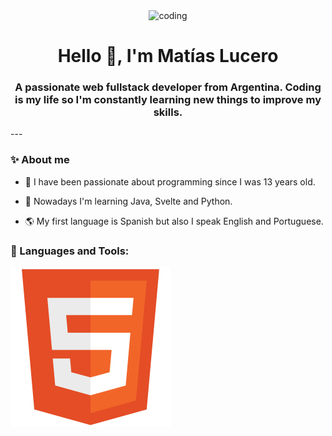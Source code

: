 <div id="header" align="center">
    <img src="https://media.giphy.com/media/qgQUggAC3Pfv687qPC/giphy.gif" width="200" alt="coding">
    <h1 align="center">Hello 👋, I'm Matías Lucero</h1>
    <h3 align="center">A passionate web fullstack developer from Argentina. Coding is my life so I'm constantly learning new things to improve my skills.</h3>

</div>
---

### ✨ About me

- 🌱 I have been passionate about programming since I was 13 years old.

- 📖 Nowadays I'm learning Java, Svelte and Python.

- 🌎 My first language is Spanish but also I speak English and Portuguese.

<div align="left">
    <h3>🔨 Languages and Tools:</h3>
    <div>
        <img src="https://github.com/devicons/devicon/blob/master/icons/html5/html5-original.svg" alt="html5">
    </div>
</div>
